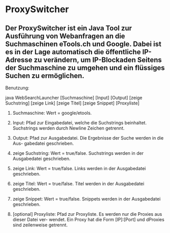 ProxySwitcher
=========
Der ProxySwitcher ist ein Java Tool zur Ausführung von Webanfragen an
die Suchmaschinen eTools.ch und Google. Dabei ist es in der Lage automatisch die öffentliche IP-Adresse zu verändern, um IP-Blockaden Seitens der Suchmaschine zu umgehen und ein flüssiges Suchen zu ermöglichen.
--------
Benutzung:

java WebSearchLauncher [Suchmaschine] [Input] [Output]
[zeige Suchstring] [zeige Link] [zeige Titel] [zeige Snippet]
[Proxyliste]

1. Suchmaschine:
Wert = google/etools.

2. Input:
Pfad zur Eingabedatei, welche die Suchstrings beinhaltet. Suchstrings
werden durch Newline Zeichen getrennt.

3. Output:
Pfad zur Ausgabedatei. Die Ergebnisse der Suche werden in die Aus-
gabedatei geschrieben.

4. zeige Suchstring:
Wert = true/false. Suchstrings werden in der Ausgabedatei geschrieben.

5. zeige Link:
Wert = true/false. Links werden in der Ausgabedatei geschrieben.

6. zeige Titel:
Wert = true/false. Titel werden in der Ausgabedatei geschrieben.

7. zeige Snippet:
Wert = true/false. Snippets werden in der Ausgabedatei geschrieben.

8. [optional] Proxyliste:
Pfad zur Proxyliste. Es werden nur die Proxies aus dieser Datei ver-
wendet. Ein Proxy hat die Form [IP]:[Port] und dProxies sind zeilenweise getrennt.




